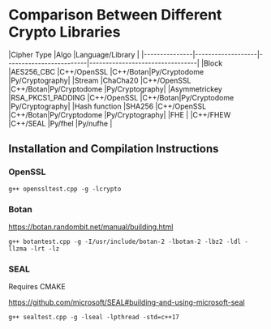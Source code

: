 # Comparison Between Different Crypto Libraries
				
|Cipher Type	|Algo				|Language/Library		  									|
|---------------|-------------------|-------------------------|---------------------------------|
|Block			|AES256_CBC			|C++/OpenSSL	|C++/Botan|Py/Cryptodome	|Py/Cryptography|
|Stream			|ChaCha20			|C++/OpenSSL	|C++/Botan|Py/Cryptodome	|Py/Cryptography|
|Asymmetrickey	|RSA_PKCS1_PADDING	|C++/OpenSSL	|C++/Botan|Py/Cryptodome	|Py/Cryptography|
|Hash function	|SHA256				|C++/OpenSSL	|C++/Botan|Py/Cryptodome	|Py/Cryptography|
|FHE			|					|C++/FHEW		|C++/SEAL |Py/fhel			|Py/nufhe		|

## Installation and Compilation Instructions

### OpenSSL
`g++ openssltest.cpp -g -lcrypto`

### Botan
https://botan.randombit.net/manual/building.html

`g++ botantest.cpp -g -I/usr/include/botan-2 -lbotan-2 -lbz2 -ldl -llzma -lrt -lz`

### SEAL
Requires CMAKE

https://github.com/microsoft/SEAL#building-and-using-microsoft-seal

`g++ sealtest.cpp -g -lseal -lpthread -std=c++17`
